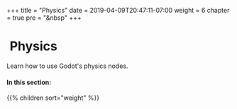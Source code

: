 +++
title = "Physics"
date = 2019-04-09T20:47:11-07:00
weight = 6
chapter = true
pre = "<i class='fas fa-atom fa-fw'></i>&nbsp"
+++

# <i class="fas fa-atom"></i>&nbsp;Physics

Learn how to use Godot's physics nodes.

#### In this section:

{{% children  sort="weight" %}}